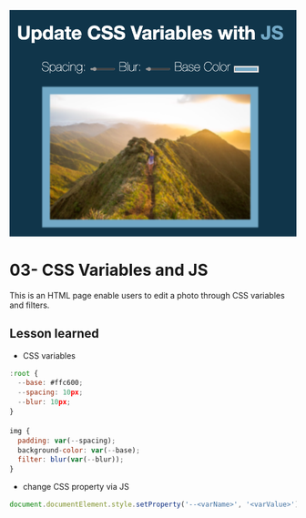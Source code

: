 ![App Screenshot](https://github.com/Huiclaire/JavaScript30/blob/master/03-CSS_Variables/image/js30-day3.png)


# 03- CSS Variables and JS

This is an HTML page enable users to edit a photo through CSS variables and filters.



## Lesson learned

- CSS variables
```javascript
:root {
  --base: #ffc600;
  --spacing: 10px;
  --blur: 10px;
}

img {
  padding: var(--spacing);
  background-color: var(--base);
  filter: blur(var(--blur));
}
```

- change CSS property via JS
```javascript
document.documentElement.style.setProperty('--<varName>', '<varValue>')

```
